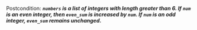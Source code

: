 Postcondition: ***`numbers` is a list of integers with length greater than 6. If `num` is an even integer, then `even_sum` is increased by `num`. If `num` is an odd integer, `even_sum` remains unchanged.***